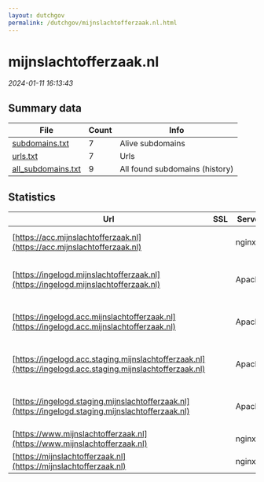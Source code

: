 ```yaml
---
layout: dutchgov
permalink: /dutchgov/mijnslachtofferzaak.nl.html
---
```



# mijnslachtofferzaak.nl
*2024-01-11 16:13:43*
## Summary data


| File       | Count | Info |
|------------|-------|------|
|[subdomains.txt](/data/mijnslachtofferzaak.nl/subdomains.txt)|7|Alive subdomains|
|[urls.txt](/data/mijnslachtofferzaak.nl/urls.txt)|7|Urls|
|[all_subdomains.txt](/data/mijnslachtofferzaak.nl/all_subdomains.txt)|9|All found subdomains (history)|


## Statistics


| Url | SSL | Server | Cookie | HSTS | CSP | XFO | XXP | RP | Tech |Title |
|------------|-------|------|------|------|------|------|------|------|------|------|
|[https://acc.mijnslachtofferzaak.nl](https://acc.mijnslachtofferzaak.nl)| |nginx|:white_check_mark: |:white_check_mark: | :white_check_mark:| :white_check_mark: | | :white_check_mark: |Bootstrap HSTS Nginx|JustitieConnect|
|[https://ingelogd.mijnslachtofferzaak.nl](https://ingelogd.mijnslachtofferzaak.nl)| |Apache|:white_check_mark: |:white_check_mark: | :white_check_mark:| :white_check_mark: | | :white_check_mark: |Apache HTTP Server HSTS|A-Select Filter...|
|[https://ingelogd.acc.mijnslachtofferzaak.nl](https://ingelogd.acc.mijnslachtofferzaak.nl)| |Apache|:white_check_mark: |:white_check_mark: | :white_check_mark:| :white_check_mark: | | :white_check_mark: |Apache HTTP Server HSTS|A-Select Filter...|
|[https://ingelogd.acc.staging.mijnslachtofferzaak.nl](https://ingelogd.acc.staging.mijnslachtofferzaak.nl)| |Apache| | | | | | :white_check_mark: |Apache HTTP Server HSTS|A-Select Filter...|
|[https://ingelogd.staging.mijnslachtofferzaak.nl](https://ingelogd.staging.mijnslachtofferzaak.nl)| |Apache|:white_check_mark: |:white_check_mark: | :white_check_mark:| :white_check_mark: | | :white_check_mark: |Apache HTTP Server HSTS|A-Select Filter...|
|[https://www.mijnslachtofferzaak.nl](https://www.mijnslachtofferzaak.nl)| |nginx|:warning: |:white_check_mark: | :white_check_mark:| :white_check_mark: | | :white_check_mark: |HSTS Nginx|MijnSlachtofferz...|
|[https://mijnslachtofferzaak.nl](https://mijnslachtofferzaak.nl)| |nginx|:warning: |:white_check_mark: | :white_check_mark:| :white_check_mark: | | :white_check_mark: |HSTS Nginx|MijnSlachtofferz...|